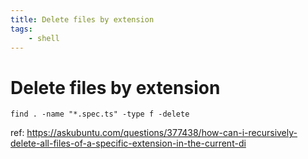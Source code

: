 ```yaml
---
title: Delete files by extension
tags:
    - shell
---
```

# Delete files by extension

```
find . -name "*.spec.ts" -type f -delete
```
ref: https://askubuntu.com/questions/377438/how-can-i-recursively-delete-all-files-of-a-specific-extension-in-the-current-di 